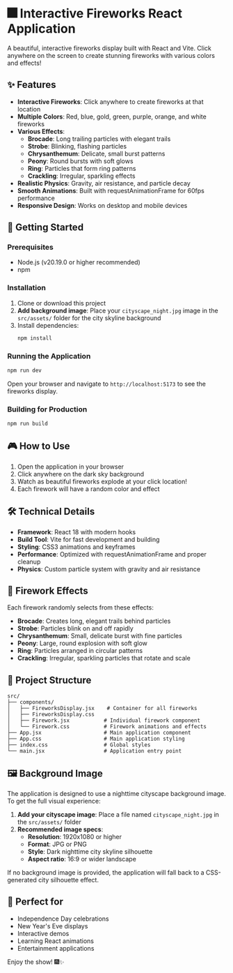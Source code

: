 # 🎆 Interactive Fireworks React Application

A beautiful, interactive fireworks display built with React and Vite. Click anywhere on the screen to create stunning fireworks with various colors and effects!

## ✨ Features

- **Interactive Fireworks**: Click anywhere to create fireworks at that location
- **Multiple Colors**: Red, blue, gold, green, purple, orange, and white fireworks
- **Various Effects**: 
  - **Brocade**: Long trailing particles with elegant trails
  - **Strobe**: Blinking, flashing particles
  - **Chrysanthemum**: Delicate, small burst patterns
  - **Peony**: Round bursts with soft glows
  - **Ring**: Particles that form ring patterns
  - **Crackling**: Irregular, sparkling effects
- **Realistic Physics**: Gravity, air resistance, and particle decay
- **Smooth Animations**: Built with requestAnimationFrame for 60fps performance
- **Responsive Design**: Works on desktop and mobile devices

## 🚀 Getting Started

### Prerequisites
- Node.js (v20.19.0 or higher recommended)
- npm

### Installation
1. Clone or download this project
2. **Add background image**: Place your `cityscape_night.jpg` image in the `src/assets/` folder for the city skyline background
3. Install dependencies:
   ```bash
   npm install
   ```

### Running the Application
```bash
npm run dev
```

Open your browser and navigate to `http://localhost:5173` to see the fireworks display.

### Building for Production
```bash
npm run build
```

## 🎮 How to Use

1. Open the application in your browser
2. Click anywhere on the dark sky background
3. Watch as beautiful fireworks explode at your click location!
4. Each firework will have a random color and effect

## 🛠️ Technical Details

- **Framework**: React 18 with modern hooks
- **Build Tool**: Vite for fast development and building
- **Styling**: CSS3 animations and keyframes
- **Performance**: Optimized with requestAnimationFrame and proper cleanup
- **Physics**: Custom particle system with gravity and air resistance

## 🎨 Firework Effects

Each firework randomly selects from these effects:

- **Brocade**: Creates long, elegant trails behind particles
- **Strobe**: Particles blink on and off rapidly
- **Chrysanthemum**: Small, delicate burst with fine particles
- **Peony**: Large, round explosion with soft glow
- **Ring**: Particles arranged in circular patterns
- **Crackling**: Irregular, sparkling particles that rotate and scale

## 📁 Project Structure

```
src/
├── components/
│   ├── FireworksDisplay.jsx    # Container for all fireworks
│   ├── FireworksDisplay.css
│   ├── Firework.jsx           # Individual firework component
│   └── Firework.css           # Firework animations and effects
├── App.jsx                    # Main application component
├── App.css                    # Main application styling
├── index.css                  # Global styles
└── main.jsx                   # Application entry point
```

## 🖼️ Background Image

The application is designed to use a nighttime cityscape background image. To get the full visual experience:

1. **Add your cityscape image**: Place a file named `cityscape_night.jpg` in the `src/assets/` folder
2. **Recommended image specs**: 
   - **Resolution**: 1920x1080 or higher
   - **Format**: JPG or PNG
   - **Style**: Dark nighttime city skyline silhouette
   - **Aspect ratio**: 16:9 or wider landscape

If no background image is provided, the application will fall back to a CSS-generated city silhouette effect.

## 🎯 Perfect for

- Independence Day celebrations
- New Year's Eve displays
- Interactive demos
- Learning React animations
- Entertainment applications

Enjoy the show! 🎆✨
